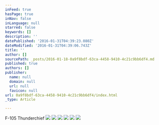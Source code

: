 ```yaml
---
inFeed: true
hasPage: true
inNav: false
inLanguage: null
starred: false
keywords: []
description: ''
datePublished: '2016-01-31T04:39:23.080Z'
dateModified: '2016-01-31T04:39:06.743Z'
title: ''
author: []
sourcePath: _posts/2016-01-18-0a9f8bdf-63ca-4458-9410-4c21c9bb6df4.md
published: true
authors: []
publisher:
  name: null
  domain: null
  url: null
  favicon: null
url: 0a9f8bdf-63ca-4458-9410-4c21c9bb6df4/index.html
_type: Article

---
```

F-105 Thunderchief
![](https://the-grid-user-content.s3-us-west-2.amazonaws.com/af210dac-b5f0-4aba-b9f0-aa1c7ff90e8c.jpg)
![](https://the-grid-user-content.s3-us-west-2.amazonaws.com/90a90a61-51be-4807-8053-fb2ef87325ab.jpg)
![](https://the-grid-user-content.s3-us-west-2.amazonaws.com/7500025f-7857-45f5-afc3-b3757fb75f9b.jpg)
![](https://the-grid-user-content.s3-us-west-2.amazonaws.com/8323aecc-9af1-4608-b892-7608d185a91f.jpg)
![](https://the-grid-user-content.s3-us-west-2.amazonaws.com/a25c09a5-d34e-4369-b679-9b24dacc2bdd.jpg)
![](https://the-grid-user-content.s3-us-west-2.amazonaws.com/26a7b230-a74a-4c31-bf09-18e9a97cf763.jpg)